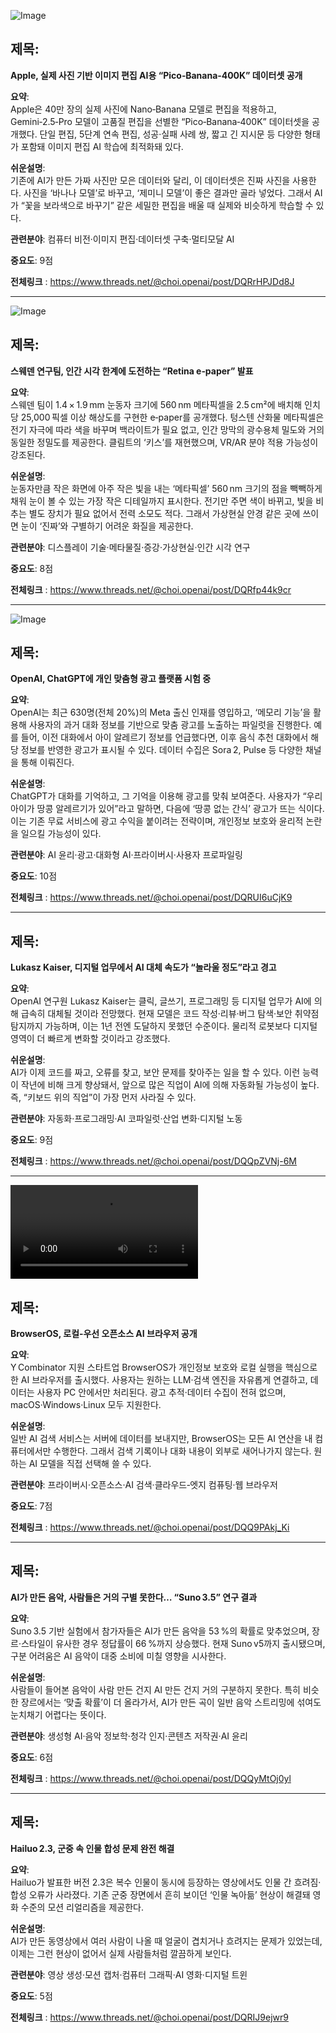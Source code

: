 ![Image](https://scontent-iad3-2.cdninstagram.com/v/t51.82787-15/571179508_17928818874112832_2382329361684358529_n.jpg?stp=dst-jpg_e35_tt6&_nc_cat=100&ccb=1-7&_nc_sid=18de74&efg=eyJlZmdfdGFnIjoiQ0FST1VTRUxfSVRFTS5iZXN0X2ltYWdlX3VybGdlbi5DMyJ9&_nc_ohc=9Z7BvDpy2xMQ7kNvwFfF1UR&_nc_oc=AdnhyePy3JicKFvDBOfd-xhLBcoh8_f7NOnkn2pfYAnH-a-zK9EUS2YnrOgzvKpVWZc&_nc_zt=23&_nc_ht=scontent-iad3-2.cdninstagram.com&edm=ACx9VUEEAAAA&_nc_gid=vH2nuPwclplevY_WMC2k0Q&oh=00_AffPfAopzdguOdK9aWpslzyZTKtZBOIK6Y8PGGPQlYEdJA&oe=690463A4)

## 제목:
**Apple, 실제 사진 기반 이미지 편집 AI용 “Pico‑Banana‑400K” 데이터셋 공개**

**요약**:  
Apple은 40만 장의 실제 사진에 Nano‑Banana 모델로 편집을 적용하고, Gemini‑2.5‑Pro 모델이 고품질 편집을 선별한 “Pico‑Banana‑400K” 데이터셋을 공개했다. 단일 편집, 5단계 연속 편집, 성공·실패 사례 쌍, 짧고 긴 지시문 등 다양한 형태가 포함돼 이미지 편집 AI 학습에 최적화돼 있다.

**쉬운설명**:  
기존에 AI가 만든 가짜 사진만 모은 데이터와 달리, 이 데이터셋은 진짜 사진을 사용한다. 사진을 ‘바나나 모델’로 바꾸고, ‘제미니 모델’이 좋은 결과만 골라 넣었다. 그래서 AI가 “꽃을 보라색으로 바꾸기” 같은 세밀한 편집을 배울 때 실제와 비슷하게 학습할 수 있다.

**관련분야**: 컴퓨터 비전·이미지 편집·데이터셋 구축·멀티모달 AI

**중요도**: 9점  

**전체링크** :  https://www.threads.net/@choi.openai/post/DQRrHPJDd8J  

---

![Image](https://scontent-iad3-2.cdninstagram.com/v/t51.82787-15/571798379_17928818076112832_4291398149250843695_n.webp?stp=dst-jpg_e35_tt6&_nc_cat=105&ccb=1-7&_nc_sid=18de74&efg=eyJlZmdfdGFnIjoiRkVFRC5iZXN0X2ltYWdlX3VybGdlbi5DMyJ9&_nc_ohc=BoiZRpaPpBkQ7kNvwFVd4Kx&_nc_oc=AdnEBfkzNf53rzP6d3hThnoYkm9RXLZ_vFc0TIiilbM9B4xbqR1oO1CsFHIEN5oB_1k&_nc_zt=23&_nc_ht=scontent-iad3-2.cdninstagram.com&edm=ACx9VUEEAAAA&_nc_gid=vH2nuPwclplevY_WMC2k0Q&oh=00_Afct_6gnbCeh4glcDbqhYeOV32D0h5_1NWlvf0Ba0DA2vA&oe=690460D0)

## 제목:
**스웨덴 연구팀, 인간 시각 한계에 도전하는 “Retina e‑paper” 발표**

**요약**:  
스웨덴 팀이 1.4 × 1.9 mm 눈동자 크기에 560 nm 메타픽셀을 2.5 cm²에 배치해 인치당 25,000 픽셀 이상 해상도를 구현한 e‑paper를 공개했다. 텅스텐 산화물 메타픽셀은 전기 자극에 따라 색을 바꾸며 백라이트가 필요 없고, 인간 망막의 광수용체 밀도와 거의 동일한 정밀도를 제공한다. 클림트의 ‘키스’를 재현했으며, VR/AR 분야 적용 가능성이 강조된다.

**쉬운설명**:  
눈동자만큼 작은 화면에 아주 작은 빛을 내는 ‘메타픽셀’ 560 nm 크기의 점을 빽빽하게 채워 눈이 볼 수 있는 가장 작은 디테일까지 표시한다. 전기만 주면 색이 바뀌고, 빛을 비추는 별도 장치가 필요 없어서 전력 소모도 적다. 그래서 가상현실 안경 같은 곳에 쓰이면 눈이 ‘진짜’와 구별하기 어려운 화질을 제공한다.

**관련분야**: 디스플레이 기술·메타물질·증강·가상현실·인간 시각 연구

**중요도**: 8점  

**전체링크** :  https://www.threads.net/@choi.openai/post/DQRfp44k9cr  

---

![Image](https://scontent-iad3-1.cdninstagram.com/v/t51.82787-15/571448485_17928817827112832_6979699154608294591_n.jpg?stp=dst-jpg_e35_tt6&_nc_cat=101&ccb=1-7&_nc_sid=18de74&efg=eyJlZmdfdGFnIjoiRkVFRC5iZXN0X2ltYWdlX3VybGdlbi5DMyJ9&_nc_ohc=vzoYF2jCHDEQ7kNvwHoIJVW&_nc_oc=AdnzLrWffpzQlKJxpCSAUBx04bPUVSlCiaNzIatDdRSB2oCdqYq0_RNJvEa10gRWW30&_nc_zt=23&_nc_ht=scontent-iad3-1.cdninstagram.com&edm=ACx9VUEEAAAA&_nc_gid=vH2nuPwclplevY_WMC2k0Q&oh=00_AfcWFExiR7ib8m2c46MUzLrJS8GcmV3K-sFjMhaQ71st-A&oe=69047033)

## 제목:
**OpenAI, ChatGPT에 개인 맞춤형 광고 플랫폼 시험 중**

**요약**:  
OpenAI는 최근 630명(전체 20%)의 Meta 출신 인재를 영입하고, ‘메모리 기능’을 활용해 사용자의 과거 대화 정보를 기반으로 맞춤 광고를 노출하는 파일럿을 진행한다. 예를 들어, 이전 대화에서 아이 알레르기 정보를 언급했다면, 이후 음식 추천 대화에서 해당 정보를 반영한 광고가 표시될 수 있다. 데이터 수집은 Sora 2, Pulse 등 다양한 채널을 통해 이뤄진다.

**쉬운설명**:  
ChatGPT가 대화를 기억하고, 그 기억을 이용해 광고를 맞춰 보여준다. 사용자가 “우리 아이가 땅콩 알레르기가 있어”라고 말하면, 다음에 ‘땅콩 없는 간식’ 광고가 뜨는 식이다. 이는 기존 무료 서비스에 광고 수익을 붙이려는 전략이며, 개인정보 보호와 윤리적 논란을 일으킬 가능성이 있다.

**관련분야**: AI 윤리·광고·대화형 AI·프라이버시·사용자 프로파일링

**중요도**: 10점  

**전체링크** :  https://www.threads.net/@choi.openai/post/DQRUI6uCjK9  

---

## 제목:
**Lukasz Kaiser, 디지털 업무에서 AI 대체 속도가 “놀라울 정도”라고 경고**

**요약**:  
OpenAI 연구원 Lukasz Kaiser는 클릭, 글쓰기, 프로그래밍 등 디지털 업무가 AI에 의해 급속히 대체될 것이라 전망했다. 현재 모델은 코드 작성·리뷰·버그 탐색·보안 취약점 탐지까지 가능하며, 이는 1년 전엔 도달하지 못했던 수준이다. 물리적 로봇보다 디지털 영역이 더 빠르게 변화할 것이라고 강조했다.

**쉬운설명**:  
AI가 이제 코드를 짜고, 오류를 찾고, 보안 문제를 찾아주는 일을 할 수 있다. 이런 능력이 작년에 비해 크게 향상돼서, 앞으로 많은 직업이 AI에 의해 자동화될 가능성이 높다. 즉, “키보드 위의 직업”이 가장 먼저 사라질 수 있다.

**관련분야**: 자동화·프로그래밍·AI 코파일럿·산업 변화·디지털 노동

**중요도**: 9점  

**전체링크** :  https://www.threads.net/@choi.openai/post/DQQpZVNj-6M  

---

![Image](https://scontent-iad3-2.cdninstagram.com/o1/v/t16/f2/m84/AQMWBK0Y8u_c7WITxuljqDd7AywfE_fuexKUKKfzcPxyyzjgDE7_xyyh3lV_htxI3PpTykn_9aTt6pDVldvAA4HplRIkSfjXD6wsyS4.mp4?efg=eyJ2ZW5jb2RlX3RhZyI6InZ0c192b2RfdXJsZ2VuLmZlZWQudW5rbm93bi1DMy4xMjgwLmRhc2hfYmFzZWxpbmVfMV92MSJ9&_nc_ht=scontent-iad3-2.cdninstagram.com&edm=ACx9VUEEAAAA&_nc_gid=vH2nuPwclplevY_WMC2k0Q&_nc_cat=111&_nc_oc=AdkLG56aJZy-oyc5nU7eM9ZgcKcDFYl2sAm7i_9zXWB2YPv4Ybeo5tMqdDip6edkZ3E&vs=1255973762952931_2380540093&_nc_vs=HBksFQIYTGlnX2JhY2tmaWxsX3RpbWVsaW5lX3ZvZC82MTRCM0NFQjI4NjMwQzQ4MzBCOEVGQkI3NTlBNkNCQV92aWRlb19kYXNoaW5pdC5tcDQVAALIARIAFQIYOnBhc3N0aHJvdWdoX2V2ZXJzdG9yZS9HTXBtR3lKMklDLUMwQVlJQUZyU3R1S01wa1FGYnNwVEFRQUYVAgLIARIAKAAYABsBiAd1c2Vfb2lsATEVAAAmgO7p9oaK2T8VAigCQzMsF0BSIhysCDEnGBJkYXNoX2Jhc2VsaW5lXzFfdjERAHXqB2XongEA&ccb=9-4&oh=00_Aff7RKwU-Zz-2_us2eZb5hNYOKHQJ0_BCt27r2TpiwLDLQ&oe=690071AD)

## 제목:
**BrowserOS, 로컬‑우선 오픈소스 AI 브라우저 공개**

**요약**:  
Y Combinator 지원 스타트업 BrowserOS가 개인정보 보호와 로컬 실행을 핵심으로 한 AI 브라우저를 출시했다. 사용자는 원하는 LLM·검색 엔진을 자유롭게 연결하고, 데이터는 사용자 PC 안에서만 처리된다. 광고 추적·데이터 수집이 전혀 없으며, macOS·Windows·Linux 모두 지원한다.

**쉬운설명**:  
일반 AI 검색 서비스는 서버에 데이터를 보내지만, BrowserOS는 모든 AI 연산을 내 컴퓨터에서만 수행한다. 그래서 검색 기록이나 대화 내용이 외부로 새어나가지 않는다. 원하는 AI 모델을 직접 선택해 쓸 수 있다.

**관련분야**: 프라이버시·오픈소스·AI 검색·클라우드‑엣지 컴퓨팅·웹 브라우저

**중요도**: 7점  

**전체링크** :  https://www.threads.net/@choi.openai/post/DQQ9PAkj_Ki  

---

## 제목:
**AI가 만든 음악, 사람들은 거의 구별 못한다… “Suno 3.5” 연구 결과**

**요약**:  
Suno 3.5 기반 실험에서 참가자들은 AI가 만든 음악을 53 %의 확률로 맞추었으며, 장르·스타일이 유사한 경우 정답률이 66 %까지 상승했다. 현재 Suno v5까지 출시됐으며, 구분 어려움은 AI 음악이 대중 소비에 미칠 영향을 시사한다.

**쉬운설명**:  
사람들이 들어본 음악이 사람 만든 건지 AI 만든 건지 거의 구분하지 못한다. 특히 비슷한 장르에서는 ‘맞출 확률’이 더 올라가서, AI가 만든 곡이 일반 음악 스트리밍에 섞여도 눈치채기 어렵다는 뜻이다.

**관련분야**: 생성형 AI·음악 정보학·청각 인지·콘텐츠 저작권·AI 윤리

**중요도**: 6점  

**전체링크** :  https://www.threads.net/@choi.openai/post/DQQyMtOj0yl  

---

## 제목:
**Hailuo 2.3, 군중 속 인물 합성 문제 완전 해결**

**요약**:  
Hailuo가 발표한 버전 2.3은 복수 인물이 동시에 등장하는 영상에서도 인물 간 흐려짐·합성 오류가 사라졌다. 기존 군중 장면에서 흔히 보이던 ‘인물 녹아듦’ 현상이 해결돼 영화 수준의 모션 리얼리즘을 제공한다.

**쉬운설명**:  
AI가 만든 동영상에서 여러 사람이 나올 때 얼굴이 겹치거나 흐려지는 문제가 있었는데, 이제는 그런 현상이 없어서 실제 사람들처럼 깔끔하게 보인다.

**관련분야**: 영상 생성·모션 캡처·컴퓨터 그래픽·AI 영화·디지털 트윈

**중요도**: 5점  

**전체링크** :  https://www.threads.net/@choi.openai/post/DQRIJ9ejwr9